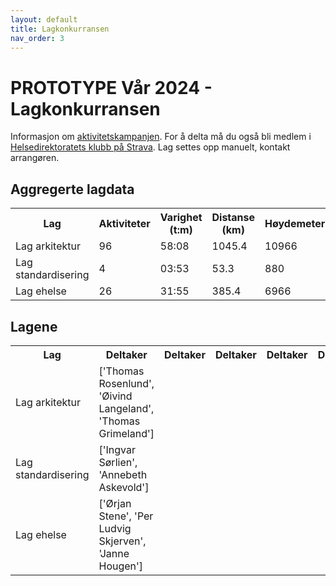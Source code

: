 ```yaml
---
layout: default
title: Lagkonkurransen
nav_order: 3
---
```


# PROTOTYPE Vår 2024 - Lagkonkurransen

Informasjon om [aktivitetskampanjen](docs/info.md). For å delta må du også bli medlem i [Helsedirektoratets klubb på Strava](https://www.strava.com/clubs/754665). Lag settes opp manuelt, kontakt arrangøren.

<div class="tile-aggregated" id="aggregerte_data">
    <h2>Aggregerte lagdata</h2>
    <table class='table'><tr><th>Lag</th><th>Aktiviteter</th><th>Varighet (t:m)</th><th>Distanse (km)</th><th>Høydemeter</th><th>Lodd</th><th>Deltakere</th></tr><tr><td>Lag arkitektur</td><td>96</td><td>58:08</td><td>1045.4</td><td>10966</td><td>11</td></tr><tr><td>Lag standardisering</td><td>4</td><td>03:53</td><td>53.3</td><td>880</td><td>1</td></tr><tr><td>Lag ehelse</td><td>26</td><td>31:55</td><td>385.4</td><td>6966</td><td>9</td></tr></table>
</div>
<div class="tile-aggregated" id="lagene_liste">
    <h2>Lagene</h2>
    <table class='table'><tr><th>Lag</th><th>Deltaker</th><th>Deltaker</th><th>Deltaker</th><th>Deltaker</th><th>Deltaker</th></tr><tr><td>Lag arkitektur</td><td>['Thomas Rosenlund', 'Øivind Langeland', 'Thomas Grimeland']</td></tr><tr><td>Lag standardisering</td><td>['Ingvar Sørlien', 'Annebeth Askevold']</td></tr><tr><td>Lag ehelse</td><td>['Ørjan Stene', 'Per Ludvig Skjerven', 'Janne Hougen']</td></tr></table>
</div>
